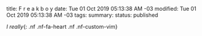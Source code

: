 title: F r e a k b o y
date: Tue 01 Oct 2019 05:13:38 AM -03
modified: Tue 01 Oct 2019 05:13:38 AM -03
tags: 
summary: 
status: published

*I really*{: .nf .nf-fa-heart .nf .nf-custom-vim}
